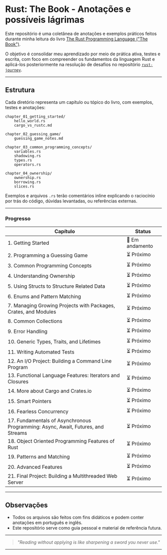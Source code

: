 # Rust: The Book - Anotações e possíveis lágrimas

Este repositório é uma coletânea de anotações e exemplos práticos feitos durante minha leitura do livro [The Rust Programming Language ("The Book")](https://doc.rust-lang.org/book/).

O objetivo é consolidar meu aprendizado por meio de prática ativa, testes e escrita, com foco em compreender os fundamentos da linguagem Rust e aplicá-los posteriormente na resolução de desafios no repositório [`rust-journey`](https://github.com/guilteixeira/rust-journey).

---

## Estrutura

Cada diretório representa um capítulo ou tópico do livro, com exemplos, testes e anotações:

```
chapter_01_getting_started/
    hello_world.rs
    cargo_vs_rustc.md

chapter_02_guessing_game/
    guessing_game_notes.md

chapter_03_common_programming_concepts/
    variables.rs
    shadowing.rs
    types.rs
    operators.rs

chapter_04_ownership/
    ownership.rs
    borrowing.rs
    slices.rs
```

Exemplos e arquivos `.rs` terão comentários inline explicando o raciocínio por trás do código, dúvidas levantadas, ou referências externas.

---

### Progresso
| Capítulo | Status |
|---|---|
| 1. Getting Started | 🔄 Em andamento |
| 2. Programming a Guessing Game | ⏳ Próximo |
| 3. Common Programming Concepts | ⏳ Próximo |
| 4. Understanding Ownership | ⏳ Próximo  |
| 5. Using Structs to Structure Related Data | ⏳ Próximo |
| 6. Enums and Pattern Matching | ⏳ Próximo |
| 7. Managing Growing Projects with Packages, Crates, and Modules | ⏳ Próximo |
| 8. Common Collections | ⏳ Próximo  |
| 9. Error Handling | ⏳ Próximo  |
| 10. Generic Types, Traits, and Lifetimes | ⏳ Próximo |
| 11. Writing Automated Tests | ⏳ Próximo  |
| 12. An I/O Project: Building a Command Line Program | ⏳ Próximo |
| 13. Functional Language Features: Iterators and Closures | ⏳ Próximo |
| 14. More about Cargo and Crates.io | ⏳ Próximo |
| 15. Smart Pointers | ⏳ Próximo |
| 16. Fearless Concurrency | ⏳ Próximo  |
| 17. Fundamentals of Asynchronous Programming: Async, Await, Futures, and Streams | ⏳ Próximo |
| 18. Object Oriented Programming Features of Rust | ⏳ Próximo |
| 19. Patterns and Matching | ⏳ Próximo  |
| 20. Advanced Features | ⏳ Próximo  |
| 21. Final Project: Building a Multithreaded Web Server | ⏳ Próximo |

---

## Observações

- Todos os arquivos são feitos com fins didáticos e podem conter anotações em português e inglês.
- Este repositório serve como guia pessoal e material de referência futura.

---

> _"Reading without applying is like sharpening a sword you never use."_

---

